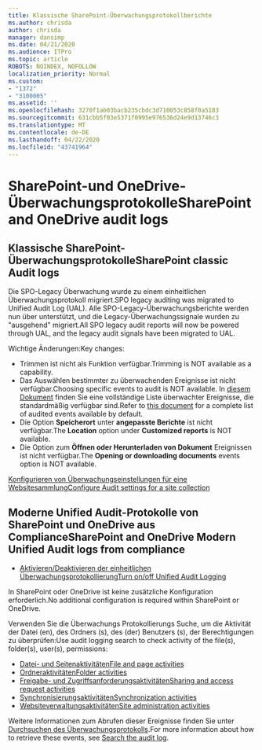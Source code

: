 ```yaml
---
title: Klassische SharePoint-Überwachungsprotokollberichte
ms.author: chrisda
author: chrisda
manager: dansimp
ms.date: 04/21/2020
ms.audience: ITPro
ms.topic: article
ROBOTS: NOINDEX, NOFOLLOW
localization_priority: Normal
ms.custom:
- "1372"
- "3100005"
ms.assetid: ''
ms.openlocfilehash: 3270f1ab03bacb235cbdc3d710053c858f0a5183
ms.sourcegitcommit: 631cbb5f03e5371f0995e976536d24e9d13746c3
ms.translationtype: MT
ms.contentlocale: de-DE
ms.lasthandoff: 04/22/2020
ms.locfileid: "43741964"
---
```

# <a name="sharepoint-and-onedrive-audit-logs"></a><span data-ttu-id="ad71f-102">SharePoint-und OneDrive-Überwachungsprotokolle</span><span class="sxs-lookup"><span data-stu-id="ad71f-102">SharePoint and OneDrive audit logs</span></span>

## <a name="sharepoint-classic-audit-logs"></a><span data-ttu-id="ad71f-103">Klassische SharePoint-Überwachungsprotokolle</span><span class="sxs-lookup"><span data-stu-id="ad71f-103">SharePoint classic Audit logs</span></span>

<span data-ttu-id="ad71f-104">Die SPO-Legacy Überwachung wurde zu einem einheitlichen Überwachungsprotokoll migriert.</span><span class="sxs-lookup"><span data-stu-id="ad71f-104">SPO legacy auditing was migrated to Unified Audit Log (UAL).</span></span> <span data-ttu-id="ad71f-105">Alle SPO-Legacy-Überwachungsberichte werden nun über unterstützt, und die Legacy-Überwachungssignale wurden zu "ausgehend" migriert.</span><span class="sxs-lookup"><span data-stu-id="ad71f-105">All SPO legacy audit reports will now be powered through UAL, and the legacy audit signals have been migrated to UAL.</span></span>

<span data-ttu-id="ad71f-106">Wichtige Änderungen:</span><span class="sxs-lookup"><span data-stu-id="ad71f-106">Key changes:</span></span>

* <span data-ttu-id="ad71f-107">Trimmen ist nicht als Funktion verfügbar.</span><span class="sxs-lookup"><span data-stu-id="ad71f-107">Trimming is NOT available as a capability.</span></span>
* <span data-ttu-id="ad71f-108">Das Auswählen bestimmter zu überwachenden Ereignisse ist nicht verfügbar.</span><span class="sxs-lookup"><span data-stu-id="ad71f-108">Choosing specific events to audit is NOT available.</span></span> <span data-ttu-id="ad71f-109">In [diesem Dokument](https://docs.microsoft.com/office365/securitycompliance/search-the-audit-log-in-security-and-compliance) finden Sie eine vollständige Liste überwachter Ereignisse, die standardmäßig verfügbar sind.</span><span class="sxs-lookup"><span data-stu-id="ad71f-109">Refer to [this document](https://docs.microsoft.com/office365/securitycompliance/search-the-audit-log-in-security-and-compliance) for a complete list of audited events available by default.</span></span>
* <span data-ttu-id="ad71f-110">Die Option **Speicherort** unter **angepasste Berichte** ist nicht verfügbar.</span><span class="sxs-lookup"><span data-stu-id="ad71f-110">The **Location** option under **Customized reports** is NOT available.</span></span>
* <span data-ttu-id="ad71f-111">Die Option zum **Öffnen oder Herunterladen von Dokument** Ereignissen ist nicht verfügbar.</span><span class="sxs-lookup"><span data-stu-id="ad71f-111">The **Opening or downloading documents** events option is NOT available.</span></span>

[<span data-ttu-id="ad71f-112">Konfigurieren von Überwachungseinstellungen für eine Websitesammlung</span><span class="sxs-lookup"><span data-stu-id="ad71f-112">Configure Audit settings for a site collection</span></span>](https://support.office.com/article/Configure-audit-settings-for-a-site-collection-A9920C97-38C0-44F2-8BCB-4CF1E2AE22D2)

## <a name="sharepoint-and-onedrive-modern-unified-audit-logs-from-compliance"></a><span data-ttu-id="ad71f-113">Moderne Unified Audit-Protokolle von SharePoint und OneDrive aus Compliance</span><span class="sxs-lookup"><span data-stu-id="ad71f-113">SharePoint and OneDrive Modern Unified Audit logs from compliance</span></span>

* [<span data-ttu-id="ad71f-114">Aktivieren/Deaktivieren der einheitlichen Überwachungsprotokollierung</span><span class="sxs-lookup"><span data-stu-id="ad71f-114">Turn on/off Unified Audit Logging</span></span>](https://docs.microsoft.com/office365/securitycompliance/turn-audit-log-search-on-or-off) 

<span data-ttu-id="ad71f-115">In SharePoint oder OneDrive ist keine zusätzliche Konfiguration erforderlich.</span><span class="sxs-lookup"><span data-stu-id="ad71f-115">No additional configuration is required within SharePoint or OneDrive.</span></span>

<span data-ttu-id="ad71f-116">Verwenden Sie die Überwachungs Protokollierungs Suche, um die Aktivität der Datei (en), des Ordners (s), des (der) Benutzers (s), der Berechtigungen zu überprüfen:</span><span class="sxs-lookup"><span data-stu-id="ad71f-116">Use audit logging search to check activity of the file(s), folder(s), user(s), permissions:</span></span>

* [<span data-ttu-id="ad71f-117">Datei- und Seitenaktivitäten</span><span class="sxs-lookup"><span data-stu-id="ad71f-117">File and page activities</span></span>](https://docs.microsoft.com/office365/securitycompliance/search-the-audit-log-in-security-and-compliance)
* [<span data-ttu-id="ad71f-118">Ordneraktivitäten</span><span class="sxs-lookup"><span data-stu-id="ad71f-118">Folder activities</span></span>](https://docs.microsoft.com/office365/securitycompliance/search-the-audit-log-in-security-and-compliance#folder-activities)
* [<span data-ttu-id="ad71f-119">Freigabe- und Zugriffsanforderungsaktivitäten</span><span class="sxs-lookup"><span data-stu-id="ad71f-119">Sharing and access request activities</span></span>](https://docs.microsoft.com/office365/securitycompliance/search-the-audit-log-in-security-and-compliance#sharing-and-access-request-activities)
* [<span data-ttu-id="ad71f-120">Synchronisierungsaktivitäten</span><span class="sxs-lookup"><span data-stu-id="ad71f-120">Synchronization activities</span></span>](https://docs.microsoft.com/office365/securitycompliance/search-the-audit-log-in-security-and-compliance#synchronization-activities)
* [<span data-ttu-id="ad71f-121">Websiteverwaltungsaktivitäten</span><span class="sxs-lookup"><span data-stu-id="ad71f-121">Site administration activities</span></span>](https://docs.microsoft.com/office365/securitycompliance/search-the-audit-log-in-security-and-compliance#site-administration-activities)

<span data-ttu-id="ad71f-122">Weitere Informationen zum Abrufen dieser Ereignisse finden Sie unter [Durchsuchen des Überwachungsprotokolls](https://docs.microsoft.com/office365/securitycompliance/search-the-audit-log-in-security-and-compliance#search-the-audit-log).</span><span class="sxs-lookup"><span data-stu-id="ad71f-122">For more information about how to retrieve these events, see [Search the audit log](https://docs.microsoft.com/office365/securitycompliance/search-the-audit-log-in-security-and-compliance#search-the-audit-log).</span></span>
